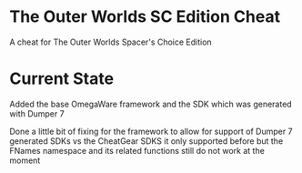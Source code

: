 # The Outer Worlds SC Edition Cheat
 A cheat for The Outer Worlds Spacer's Choice Edition

# Current State
Added the base OmegaWare framework and the SDK which was generated with Dumper 7

Done a little bit of fixing for the framework to allow for support of Dumper 7 generated SDKs vs the CheatGear SDKS it only supported before but the FNames namespace and its related functions still do not work at the moment